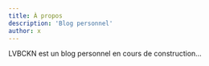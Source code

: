 ```yaml
---
title: À propos
description: 'Blog personnel'
author: x
---
```


LVBCKN est un blog personnel en cours de construction...
